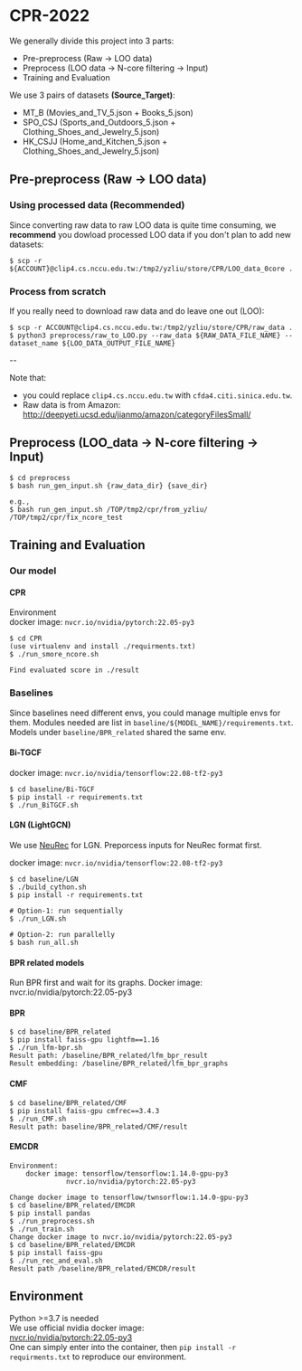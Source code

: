 # CPR-2022
We generally divide this project into 3 parts:
* Pre-preprocess (Raw -> LOO data)
* Preprocess (LOO data -> N-core filtering -> Input)
* Training and Evaluation  

We use 3 pairs of datasets **(Source_Target)**:
* MT_B (Movies_and_TV_5.json + Books_5.json)
* SPO_CSJ (Sports_and_Outdoors_5.json + Clothing_Shoes_and_Jewelry_5.json)
* HK_CSJJ (Home_and_Kitchen_5.json + Clothing_Shoes_and_Jewelry_5.json)
## Pre-preprocess (Raw -> LOO data)
### Using processed data (Recommended)
Since converting raw data to raw LOO data is quite time consuming, we **recommend** you dowload processed LOO data if you don't plan to add new datasets:  
```
$ scp -r ${ACCOUNT}@clip4.cs.nccu.edu.tw:/tmp2/yzliu/store/CPR/LOO_data_0core .
```  

### Process from scratch
If you really need to download raw data and do leave one out (LOO):
```
$ scp -r ACCOUNT@clip4.cs.nccu.edu.tw:/tmp2/yzliu/store/CPR/raw_data .
$ python3 preprocess/raw_to_LOO.py --raw_data ${RAW_DATA_FILE_NAME} --dataset_name ${LOO_DATA_OUTPUT_FILE_NAME}
```
  
--
  
Note that:
* you could replace `clip4.cs.nccu.edu.tw` with `cfda4.citi.sinica.edu.tw`. 
* Raw data is from Amazon: http://deepyeti.ucsd.edu/jianmo/amazon/categoryFilesSmall/

## Preprocess (LOO_data -> N-core filtering -> Input)
```
$ cd preprocess
$ bash run_gen_input.sh {raw_data_dir} {save_dir}

e.g., 
$ bash run_gen_input.sh /TOP/tmp2/cpr/from_yzliu/ /TOP/tmp2/cpr/fix_ncore_test
```

## Training and Evaluation
### Our model
#### CPR

Environment  
docker image: `nvcr.io/nvidia/pytorch:22.05-py3`
```
$ cd CPR 
(use virtualenv and install ./requirments.txt)
$ ./run_smore_ncore.sh

Find evaluated score in ./result

```
### Baselines
Since baselines need different envs, you could manage multiple envs for them. Modules needed are list in `baseline/${MODEL_NAME}/requirements.txt`.  
Models under `baseline/BPR_related` shared the same env. 
#### Bi-TGCF
docker image: `nvcr.io/nvidia/tensorflow:22.08-tf2-py3`
```
$ cd baseline/Bi-TGCF
$ pip install -r requirements.txt
$ ./run_BiTGCF.sh
```
#### LGN (LightGCN)
We use [NeuRec](https://github.com/wubinzzu/NeuRec) for LGN. Preporcess inputs for NeuRec format first.

docker image: `nvcr.io/nvidia/tensorflow:22.08-tf2-py3`

```
$ cd baseline/LGN
$ ./build_cython.sh
$ pip install -r requirements.txt

# Option-1: run sequentially
$ ./run_LGN.sh

# Option-2: run parallelly 
$ bash run_all.sh
```
#### BPR related models
Run BPR first and wait for its graphs.
Docker image: nvcr.io/nvidia/pytorch:22.05-py3
#### BPR
```
$ cd baseline/BPR_related
$ pip install faiss-gpu lightfm==1.16
$ ./run_lfm-bpr.sh
Result path: /baseline/BPR_related/lfm_bpr_result
Result embedding: /baseline/BPR_related/lfm_bpr_graphs
```
#### CMF
```
$ cd baseline/BPR_related/CMF
$ pip install faiss-gpu cmfrec==3.4.3
$ ./run_CMF.sh
Result path: baseline/BPR_related/CMF/result
```
#### EMCDR
```
Environment: 
	docker image: tensorflow/tensorflow:1.14.0-gpu-py3
		      nvcr.io/nvidia/pytorch:22.05-py3

Change docker image to tensorflow/twnsorflow:1.14.0-gpu-py3
$ cd baseline/BPR_related/EMCDR
$ pip install pandas
$ ./run_preprocess.sh
$ ./run_train.sh
Change docker image to nvcr.io/nvidia/pytorch:22.05-py3
$ cd baseline/BPR_related/EMCDR
$ pip install faiss-gpu
$ ./run_rec_and_eval.sh
Result path /baseline/BPR_related/EMCDR/result

```
## Environment
Python >=3.7 is needed  
We use official nvidia docker image:  
[nvcr.io/nvidia/pytorch:22.05-py3](https://docs.nvidia.com/deeplearning/frameworks/pytorch-release-notes/rel_22-05.html#rel_22-05)  
One can simply enter into the container, then `pip install -r requirments.txt` to reproduce our environment.
